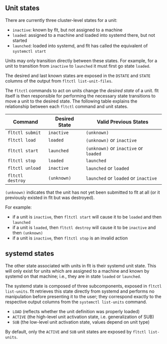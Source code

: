 ## Unit states

There are currently three cluster-level states for a unit:

- `inactive`: known by flt, but not assigned to a machine
- `loaded`: assigned to a machine and loaded into systemd there, but not started
- `launched`: loaded into systemd, and flt has called the equivalent of `systemctl start`

Units may only transition directly between these states. For example, for a unit to transition from `inactive` to `launched` it must first go state `loaded`.

The desired and last known states are exposed in the `DSTATE` and `STATE` columns of the output from `fltctl list-unit-files`.

The `fltctl` commands to act on units change the *desired state* of a unit. flt itself is then responsible for performing the necessary state transitions to move a unit to the desired state. The following table explains the relationship between each `fltctl` command and unit states.

| Command | Desired State | Valid Previous States |
|---------|--------------|-----|
| `fltctl submit`  | `inactive`  | `(unknown)`
| `fltctl load`    | `loaded` | `(unknown)` or `inactive` |
| `fltctl start`   | `launched`  | `(unknown)` or `inactive` or `loaded` |
| `fltctl stop`    | `loaded`  | `launched`
| `fltctl unload`  | `inactive`| `launched` or `loaded` |
| `fltctl destroy` | `(unknown)` | `launched` or `loaded` or `inactive` |


`(unknown)` indicates that the unit has not yet been submitted to flt at all (or it previously existed in flt but was destroyed).

For example:
- if a unit is `inactive`, then `fltctl start` will cause it to be `loaded` and then `launched`
- if a unit is `loaded`, then `fltctl destroy` will cause it to be `inactive` and then `(unknown)`
- if a unit is `inactive`, then `fltctl stop` is an invalid action


## systemd states

The other state associated with units in flt is their systemd unit state. This will only exist for units which are assigned to a machine and known by systemd on that machine; i.e., they are in state `loaded` or `launched`. 

The systemd state is composed of three subcomponents, exposed in `fltctl list-units`. flt retrieves this state directly from systemd and performs no manipulation before presenting it to the user; they correspond exactly to the respective output columns from the `systemctl list-units` command.

- `LOAD` (reflects whether the unit definition was properly loaded)
- `ACTIVE` (the high-level unit activation state, i.e. generalization of SUB)
- `SUB` (the low-level unit activation state, values depend on unit type)

By default, only the `ACTIVE` and `SUB` unit states are exposed by `fltctl list-units`.
